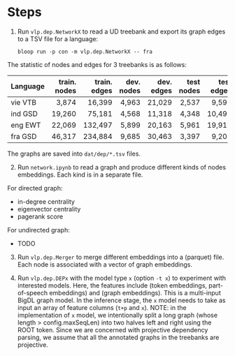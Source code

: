 # Steps

1. Run `vlp.dep.NetworkX` to read a UD treebank and export its graph edges to a TSV file for a language:
   
   `bloop run -p con -m vlp.dep.NetworkX -- fra`
   
  The statistic of nodes and edges for 3 treebanks is as follows:

  | Language  | train. nodes | train. edges | dev. nodes | dev. edges | test nodes | test edges |
  |-------|-------:|------:|------:|-------:|-------:|-------:|
  | vie VTB | 3,874   | 16,399  | 4,963 | 21,029 | 2,537 | 9,591  |  
  | ind GSD | 19,260  | 75,181  | 4,568 | 11,318 | 4,348 | 10,495 |
  | eng EWT | 22,069  | 132,497 | 5,899 | 20,163 | 5,961 | 19,913 |
  | fra GSD | 46,317  | 234,884 | 9,685 | 30,463 | 3,397 | 9,209 |

  The graphs are saved into `dat/dep/*.tsv` files. 

2. Run `network.ipynb` to read a graph and produce different kinds of nodes embeddings. Each kind is in a separate file.

For directed graph:
  - in-degree centrality
  - eigenvector centrality
  - pagerank score

For undirected graph:
  - TODO 

3. Run `vlp.dep.Merger` to merge different embeddings into a (parquet) file. Each node is associated with a vector 
  of graph embeddings. 
  
4. Run `vlp.dep.DEPx` with the model type `x` (option `-t x`) to experiment with interested models. 
   Here, the features include (token embeddings, part-of-speech embeddings) and (graph embeddings). This is a multi-input BigDL graph model.
   In the inference stage, the `x` model needs to take as input an array of feature columns (`t+p` and `x`). 
   NOTE: in the implementation of `x` model, we intentionally split a long graph (whose length > config.maxSeqLen) into two halves left and 
   right using the ROOT token. Since we are concerned with projective dependency parsing, we assume that all the annotated graphs 
   in the treebanks are projective. 

